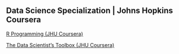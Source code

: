 ## Data Science Specialization | Johns Hopkins Coursera

[R Programming (JHU Coursera)](https://medium.com/@GalarnykMichael/in-progress-review-course-2-r-programming-jhu-coursera-ad27086d8438#.bzzr29fvo "Review + data.table")

[The Data Scientist’s Toolbox (JHU Coursera)](https://medium.com/@GalarnykMichael/review-course-1-the-data-scientists-toolbox-jhu-coursera-4d7459458821#.5jpg133ln "Review + Going over Parts of Quiz")
